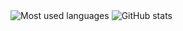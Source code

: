 <img src="https://github-readme-stats.vercel.app/api/top-langs/?username=jb08&layout=compact&hide=makefile&bg_color=091f40&text_color=f6f6f6&title_color=c5203e&icon_color=c5203e" alt="Most used languages" />

<img src="https://github-readme-stats.vercel.app/api?username=jb08&show_icons=true&count_private=true&bg_color=091f40&text_color=f6f6f6&title_color=c5203e&icon_color=c5203e" alt="GitHub stats" />


